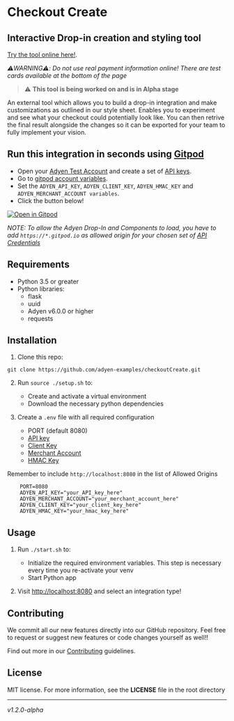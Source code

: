 # Checkout Create
## Interactive Drop-in creation and styling tool 


[Try the tool online here!](https://adyencheckout.fly.dev/).

_⚠️WARNING⚠️: Do not use real payment information online! There are test cards available at the bottom of the page_

> :warning: **This tool is being worked on and is in Alpha stage**

An external tool which allows you to build a drop-in integration and make customizations as outlined in our style sheet. Enables you to experiment and see what your checkout could potentially look like. You can then retrive the final result alongside the changes so it can be exported for your team to fully implement your vision.



## Run this integration in seconds using [Gitpod](https://gitpod.io/)

* Open your [Adyen Test Account](https://ca-test.adyen.com/ca/ca/overview/default.shtml) and create a set of [API keys](https://docs.adyen.com/user-management/how-to-get-the-api-key).
* Go to [gitpod account variables](https://gitpod.io/variables).
* Set the `ADYEN_API_KEY`, `ADYEN_CLIENT_KEY`, `ADYEN_HMAC_KEY` and `ADYEN_MERCHANT_ACCOUNT variables`.
* Click the button below!

[![Open in Gitpod](https://gitpod.io/button/open-in-gitpod.svg)](https://gitpod.io/#https://github.com/adyen-examples/checkoutCreate)

_NOTE: To allow the Adyen Drop-In and Components to load, you have to add `https://*.gitpod.io` as allowed origin for your chosen set of [API Credentials](https://ca-test.adyen.com/ca/ca/config/api_credentials_new.shtml)_



## Requirements

- Python 3.5 or greater
- Python libraries:
  - flask
  - uuid
  - Adyen v6.0.0 or higher
  - requests

## Installation

1. Clone this repo:

```
git clone https://github.com/adyen-examples/checkoutCreate.git
```

2. Run `source ./setup.sh` to:
   - Create and activate a virtual environment
   - Download the necessary python dependencies

3. Create a `.env` file with all required configuration 

   - PORT (default 8080)
   - [API key](https://docs.adyen.com/user-management/how-to-get-the-api-key)
   - [Client Key](https://docs.adyen.com/user-management/client-side-authentication) 
   - [Merchant Account](https://docs.adyen.com/account/account-structure)
   - [HMAC Key](https://docs.adyen.com/development-resources/webhooks/verify-hmac-signatures)

Remember to include `http://localhost:8080` in the list of Allowed Origins

```
    PORT=8080
    ADYEN_API_KEY="your_API_key_here"
    ADYEN_MERCHANT_ACCOUNT="your_merchant_account_here"
    ADYEN_CLIENT_KEY="your_client_key_here"
    ADYEN_HMAC_KEY="your_hmac_key_here"
```

## Usage
1. Run `./start.sh` to:
   - Initialize the required environment variables. This step is necessary every time you re-activate your venv
   - Start Python app    
 
2. Visit [http://localhost:8080](http://localhost:8080) and select an integration type!

## Contributing

We commit all our new features directly into our GitHub repository. Feel free to request or suggest new features or code changes yourself as well!!

Find out more in our [Contributing](https://github.com/adyen-examples/.github/blob/main/CONTRIBUTING.md) guidelines.

## License

MIT license. For more information, see the **LICENSE** file in the root directory

---

*v1.2.0-alpha*
